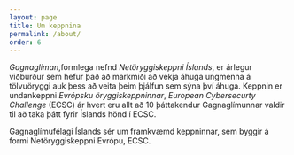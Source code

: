 ```yaml
---
layout: page
title: Um keppnina
permalink: /about/
order: 6
---
```


*Gagnaglíman*,formlega nefnd *Netöryggiskeppni Íslands*, er árlegur viðburður
sem hefur það að markmiði að vekja áhuga ungmenna á tölvuöryggi auk þess að
veita þeim þjálfun sem sýna því áhuga. Keppnin er undankeppni *Evrópsku
öryggiskeppninnar*, *European Cybersecurty Challenge* (ECSC) ár hvert eru allt að 10
þáttakendur Gagnaglímunnar valdir til að taka þátt fyrir Íslands hönd í ECSC.

Gagnaglímufélagi Íslands sér um framkvæmd keppninnar, sem byggir á formi
Netöryggiskeppni Evrópu, ECSC.



